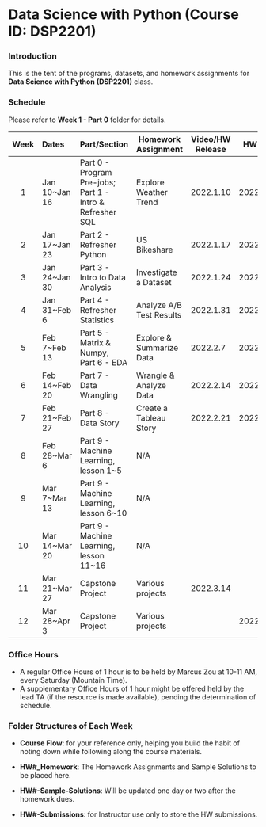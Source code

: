 # Data Science with Python (Course ID: DSP2201)

### Introduction

This is the tent of the programs, datasets, and homework assignments for **Data Science with Python (DSP2201)** class.

### Schedule

Please refer to **Week 1 - Part 0** folder for details.

| Week | Dates         | Part/Section                                                 | Homework Assignment      | Video/HW Release | HW Due    |
| :--: | :------------ | ------------------------------------------------------------ | ------------------------ | ---------------- | --------- |
|  1   | Jan 10~Jan 16 | Part 0 - Program Pre-jobs; <br />Part 1 - Intro & Refresher SQL | Explore Weather Trend    | 2022.1.10        | 2022.1.23 |
|  2   | Jan 17~Jan 23 | Part 2 - Refresher Python                                    | US Bikeshare             | 2022.1.17        | 2022.1.30 |
|  3   | Jan 24~Jan 30 | Part 3 - Intro to Data Analysis                              | Investigate a Dataset    | 2022.1.24        | 2022.2.6  |
|  4   | Jan 31~Feb 6  | Part 4 - Refresher Statistics                                | Analyze A/B Test Results | 2022.1.31        | 2022.2.13 |
|  5   | Feb 7~Feb 13  | Part 5 - Matrix & Numpy, <br />Part 6 - EDA                  | Explore & Summarize Data | 2022.2.7         | 2022.2.20 |
|  6   | Feb 14~Feb 20 | Part 7 -  Data Wrangling                                     | Wrangle & Analyze Data   | 2022.2.14        | 2022.2.27 |
|  7   | Feb 21~Feb 27 | Part 8 - Data Story                                          | Create a Tableau Story   | 2022.2.21        | 2022.3.6  |
|  8   | Feb 28~Mar 6  | Part 9 - Machine Learning, lesson 1~5                        | N/A                      |                  |           |
|  9   | Mar 7~Mar 13  | Part 9 - Machine Learning, lesson 6~10                       | N/A                      |                  |           |
|  10  | Mar 14~Mar 20 | Part 9 - Machine Learning, lesson 11~16                      | N/A                      |                  |           |
|  11  | Mar 21~Mar 27 | Capstone Project                                             | Various projects         | 2022.3.14        |           |
|  12  | Mar 28~Apr 3  | Capstone Project                                             | Various projects         |                  | 2022.4.2  |

### Office Hours

- A regular Office Hours of 1 hour is to be held by Marcus Zou at 10-11 AM, every Saturday (Mountain Time).
- A supplementary Office Hours of 1 hour might be offered held by the lead TA (if the resource is made available), pending the determination of schedule. 

### Folder Structures of Each Week

- **Course Flow**: for your reference only, helping you build the habit of noting down while following along the course materials.

* **HW#_Homework**: The Homework Assignments and Sample Solutions to be placed here.

* **HW#-Sample-Solutions**: Will be updated one day or two after the homework dues.

* **HW#-Submissions**: for Instructor use only to store the HW submissions.
